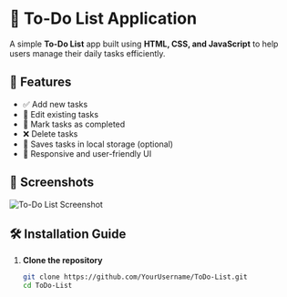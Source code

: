 # 📝 To-Do List Application

A simple **To-Do List** app built using **HTML, CSS, and JavaScript** to help users manage their daily tasks efficiently.

## 🚀 Features

- ✅ Add new tasks  
- 📝 Edit existing tasks  
- 🎯 Mark tasks as completed  
- ❌ Delete tasks  
- 💾 Saves tasks in local storage (optional)  
- 🎨 Responsive and user-friendly UI  

## 📸 Screenshots

![To-Do List Screenshot](![image](https://github.com/user-attachments/assets/36fd178e-520d-4e98-84e1-f849b5f1a013)
)  

## 🛠️ Installation Guide

1. **Clone the repository**  
   ```bash
   git clone https://github.com/YourUsername/ToDo-List.git
   cd ToDo-List
